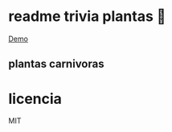 # readme trivia plantas 🌱
[Demo](https://replit.com/@BryanRuffo/trivia1)

## plantas carnivoras

# licencia
MIT
